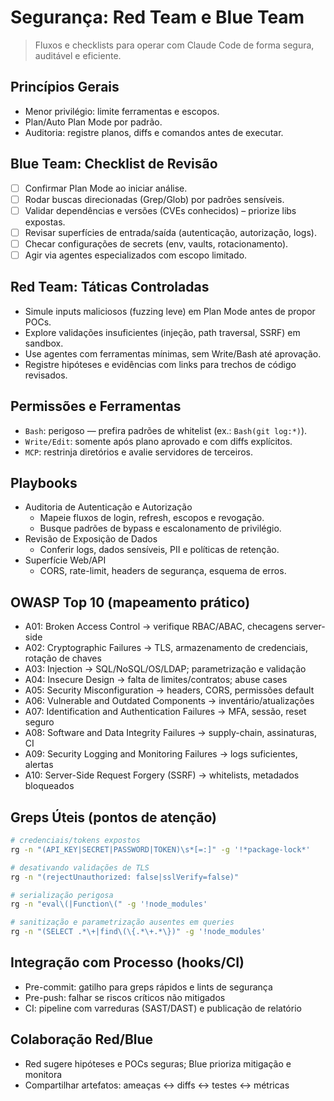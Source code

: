 # Segurança: Red Team e Blue Team

> Fluxos e checklists para operar com Claude Code de forma segura, auditável e eficiente.

## Princípios Gerais
- Menor privilégio: limite ferramentas e escopos.
- Plan/Auto Plan Mode por padrão.
- Auditoria: registre planos, diffs e comandos antes de executar.

## Blue Team: Checklist de Revisão
- [ ] Confirmar Plan Mode ao iniciar análise.
- [ ] Rodar buscas direcionadas (Grep/Glob) por padrões sensíveis.
- [ ] Validar dependências e versões (CVEs conhecidos) – priorize libs expostas.
- [ ] Revisar superfícies de entrada/saída (autenticação, autorização, logs).
- [ ] Checar configurações de secrets (env, vaults, rotacionamento).
- [ ] Agir via agentes especializados com escopo limitado.

## Red Team: Táticas Controladas
- Simule inputs maliciosos (fuzzing leve) em Plan Mode antes de propor POCs.
- Explore validações insuficientes (injeção, path traversal, SSRF) em sandbox.
- Use agentes com ferramentas mínimas, sem Write/Bash até aprovação.
- Registre hipóteses e evidências com links para trechos de código revisados.

## Permissões e Ferramentas
- `Bash`: perigoso — prefira padrões de whitelist (ex.: `Bash(git log:*)`).
- `Write/Edit`: somente após plano aprovado e com diffs explícitos.
- `MCP`: restrinja diretórios e avalie servidores de terceiros.

## Playbooks
- Auditoria de Autenticação e Autorização
  - Mapeie fluxos de login, refresh, escopos e revogação.
  - Busque padrões de bypass e escalonamento de privilégio.
- Revisão de Exposição de Dados
  - Conferir logs, dados sensíveis, PII e políticas de retenção.
- Superfície Web/API
  - CORS, rate-limit, headers de segurança, esquema de erros.

## OWASP Top 10 (mapeamento prático)
- A01: Broken Access Control → verifique RBAC/ABAC, checagens server-side
- A02: Cryptographic Failures → TLS, armazenamento de credenciais, rotação de chaves
- A03: Injection → SQL/NoSQL/OS/LDAP; parametrização e validação
- A04: Insecure Design → falta de limites/contratos; abuse cases
- A05: Security Misconfiguration → headers, CORS, permissões default
- A06: Vulnerable and Outdated Components → inventário/atualizações
- A07: Identification and Authentication Failures → MFA, sessão, reset seguro
- A08: Software and Data Integrity Failures → supply-chain, assinaturas, CI
- A09: Security Logging and Monitoring Failures → logs suficientes, alertas
- A10: Server-Side Request Forgery (SSRF) → whitelists, metadados bloqueados

## Greps Úteis (pontos de atenção)
```bash
# credenciais/tokens expostos
rg -n "(API_KEY|SECRET|PASSWORD|TOKEN)\s*[=:]" -g '!*package-lock*'

# desativando validações de TLS
rg -n "(rejectUnauthorized: false|sslVerify=false)"

# serialização perigosa
rg -n "eval\(|Function\(" -g '!node_modules'

# sanitização e parametrização ausentes em queries
rg -n "(SELECT .*\+|find\(\{.*\+.*\})" -g '!node_modules'
```

## Integração com Processo (hooks/CI)
- Pre-commit: gatilho para greps rápidos e lints de segurança
- Pre-push: falhar se riscos críticos não mitigados
- CI: pipeline com varreduras (SAST/DAST) e publicação de relatório

## Colaboração Red/Blue
- Red sugere hipóteses e POCs seguras; Blue prioriza mitigação e monitora
- Compartilhar artefatos: ameaças ↔ diffs ↔ testes ↔ métricas
